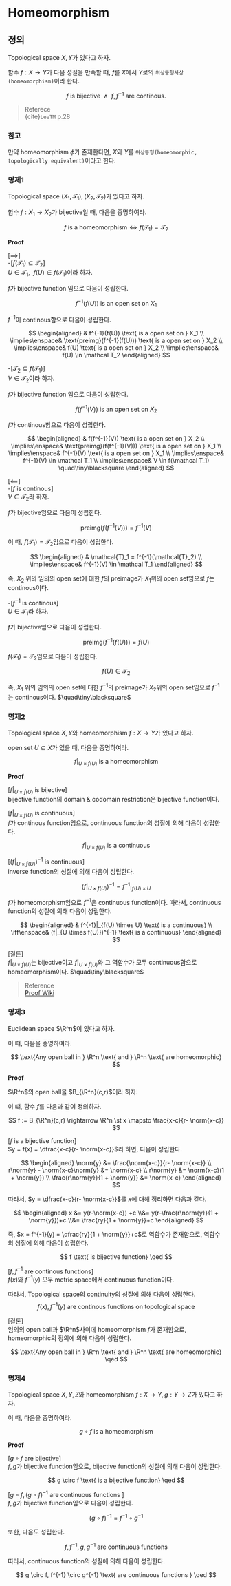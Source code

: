 # Homeomorphism

## 정의
Topological space $X,Y$가 있다고 하자.

함수 $f: X \rightarrow Y$가 다음 성질을 만족할 떄, $f$를 $X$에서 $Y$로의 `위상동형사상(homeomorphism)`이라 한다.

$$ f \text{ is bijective} \enspace \land \enspace f, f^{-1} \text{ are continous. } $$

> Referece  
> {cite}`LeeTM` p.28

### 참고
만약 homeomorphism $\phi$가 존재한다면, $X$와 $Y$를 `위상동형(homeomorphic, topologically equivalent)`이라고 한다.


### 명제1
Topological space $(X_1,\mathcal T_1),(X_2,\mathcal T_2)$가 있다고 하자.

함수 $f : X_1 \rightarrow X_2$가 bijective일 때, 다음을 증명하여라.

$$ f \text{ is a homeomorphism} \iff f(\mathcal T_1) = \mathcal T_2 $$

**Proof**

[$\implies$]  
-[$f(\mathcal T_1) \subseteq \mathcal T_2$]  
$U \in \mathcal{T_1}, \enspace f(U) \in f(\mathcal T_1)$이라 하자.

$f$가 bijective function 임으로 다음이 성립한다.

$$ f^{-1}(f(U)) \text{ is an open set on } X_1 $$

$f^{-1}$이 continous함으로  다음이 성립한다.

$$ \begin{aligned} & f^{-1}(f(U)) \text{ is a open set on } X_1 \\ \implies\enspace& \text{preimg}(f^{-1}(f(U))) \text{ is a open set on } X_2 \\ \implies\enspace& f(U) \text{ is a open set on } X_2 \\ \implies\enspace& f(U) \in \mathcal T_2 \end{aligned}  $$

-[$\mathcal T_2 \subseteq f(\mathcal T_1)$]  
$V \in \mathcal{T_2}$이라 하자.

$f$가 bijective function 임으로 다음이 성립한다.

$$ f(f^{-1}(V)) \text{ is an open set on } X_2 $$

$f$가 continous함으로  다음이 성립한다.

$$ \begin{aligned} & f(f^{-1}(V)) \text{ is a open set on } X_2 \\ \implies\enspace& \text{preimg}(f(f^{-1}(V))) \text{ is a open set on } X_1 \\ \implies\enspace& f^{-1}(V) \text{ is a open set on } X_1 \\ \implies\enspace& f^{-1}(V) \in \mathcal T_1 \\ \implies\enspace& V \in f(\mathcal T_1) \quad\tiny\blacksquare \end{aligned}  $$

[$\impliedby$]  
-[$f$ is continous]  
$V \in \mathcal T_2$라 하자.

$f$가 bijective임으로 다음이 성립한다.

$$ \text{preimg}(f(f^{-1}(V))) = f^{-1}(V) $$

이 때, $f(\mathcal T_1) = \mathcal T_2$임으로 다음이 성립한다.

$$ \begin{aligned} & \mathcal{T}_1 = f^{-1}(\mathcal{T}_2) \\ \implies\enspace& f^{-1}(V) \in \mathcal T_1 \end{aligned}  $$

즉, $X_2$ 위의 임의의 open set에 대한 $f$의 preimage가 $X_1$위의 open set임으로 $f$는 continous이다.

-[$f^{-1}$ is continous]  
$U \in \mathcal T_1$라 하자.

$f$가 bijective임으로 다음이 성립한다.

$$ \text{preimg}(f^{-1}(f(U))) = f(U) $$

$f(\mathcal T_1) = \mathcal T_2$임으로 다음이 성립한다.

$$ f(U) \in \mathcal T_2 $$

즉, $X_1$ 위의 임의의 open set에 대한 $f^{-1}$의 preimage가 $X_2$위의 open set임으로 $f^{-1}$는 continous이다. $\quad\tiny\blacksquare$

### 명제2
Topological space $X,Y$와 homeomorphism $f: X \rightarrow Y$가 있다고 하자.

open set $U \subseteq X$가 있을 때, 다음을 증명하여라.

$$ f|_{U \times f(U)} \text{ is a homeomorphism}$$

**Proof**

[$f|_{U \times f(U)}$ is bijective]  
bijective function의 domain & codomain restriction은 bijective function이다.

[$f|_{U \times f(U)}$ is continuous]  
$f$가 continous function임으로, continuous function의 성질에 의해 다음이 성립한다.

$$ f|_{U \times f(U)} \text{ is a continuous} $$

[$(f|_{U \times f(U)})^{-1}$ is continuous]  
inverse function의 성질에 의해 다음이 성립한다.

$$ (f|_{U \times f(U)})^{-1} = f^{-1}|_{f(U) \times U} $$

$f$가 homeomorphism임으로 $f^{-1}$은 continuous function이다. 따라서, continuous function의 성질에 의해 다음이 성립한다.

$$ \begin{aligned} & f^{-1}|_{f(U) \times U} \text{ is a continuous} \\ \iff\enspace& (f|_{U \times f(U)})^{-1} \text{ is a continuous} \end{aligned} $$

[결론]  
$f|_{U \times f(U)}$는 bijective이고 $f|_{U \times f(U)}$와 그 역함수가 모두 continuous함으로 homeomorphism이다. $\quad\tiny\blacksquare$

> Reference  
> [Proof Wiki](https://proofwiki.org/wiki/Restriction_of_Homeomorphism_is_Homeomorphism)

### 명제3
Euclidean space $\R^n$이 있다고 하자.

이 떄, 다음을 증명하여라.

$$ \text{Any open ball in } \R^n \text{ and } \R^n \text{ are homeomorphic} $$

**Proof**

$\R^n$의 open ball을 $B_{\R^n}(c,r)$이라 하자.

이 떄, 함수 $f$를 다음과 같이 정의하자.

$$ f := B_{\R^n}(c,r) \rightarrow \R^n \st x \mapsto \frac{x-c}{r- \norm{x-c}} $$

[$f$ is a bijective function]  
$y = f(x) = \dfrac{x-c}{r- \norm{x-c}}$라 하면, 다음이 성립한다.

$$ \begin{aligned} \norm{y} &= \frac{\norm{x-c}}{r- \norm{x-c}} 
\\ r\norm{y} - \norm{x-c}\norm{y} &= \norm{x-c} \\ r\norm{y} 
 &= \norm{x-c}(1 + \norm{y}) \\ \frac{r\norm{y}}{1 + \norm{y}} &= \norm{x-c} \end{aligned} $$

따라서, $y = \dfrac{x-c}{r- \norm{x-c}}$를 $x$에 대해 정리하면 다음과 같다.

$$ \begin{aligned} x &= y(r-\norm{x-c}) +c \\&= y(r-\frac{r\norm{y}}{1 + \norm{y}})+c \\&= \frac{ry}{1 + \norm{y}}+c  \end{aligned} $$

즉, $x = f^{-1}(y) = \dfrac{ry}{1 + \norm{y}}+c$로 역함수가 존재함으로, 역함수의 성질에 의해 다음이 성립한다.

$$ f \text{ is bijective function} \qed $$

[$f, f^{-1}$ are continous functions]  
$f(x)$와 $f^{-1}(y)$ 모두 metric space에서 continuous function이다.

따라서, Topological space의 continuity의 성질에 의해 다음이 성립한다.
$$ f(x),f^{-1}(y) \text{ are continous functions on topological space } $$

[결론]  
임의의 open ball과 $\R^n$사이에 homeomorphism $f$가 존재함으로, homeomorphic의 정의에 의해 다음이 성립한다.

$$ \text{Any open ball in } \R^n \text{ and } \R^n \text{ are homeomorphic} \qed $$

### 명제4
Topological space $X,Y,Z$와 homeomorphism $f: X \rightarrow Y, g: Y \rightarrow Z$가 있다고 하자.

이 때, 다음을 증명하여라.

$$ g \circ f \text{ is a homeomorphism } $$

**Proof**

[$g \circ f$ are bijective]  
$f,g$가 bijective function임으로, bijective function의 성질에 의해 다음이 성립한다.

$$ g \circ f \text{ is a bijective function} \qed $$

[$g \circ f, (g \circ f)^{-1} \text{ are continuous functions }$]  
$f,g$가 bijective function임으로 다음이 성립한다.

$$ (g \circ f)^{-1} = f^{-1} \circ g^{-1} $$

또한, 다음도 성립한다.

$$ f,f^{-1},g,g^{-1} \text{ are continuous functions } $$

따라서, continuous function의 성질에 의해 다음이 성립한다.

$$ g \circ f, f^{-1} \circ g^{-1} \text{ are continuous functions } \qed  $$
